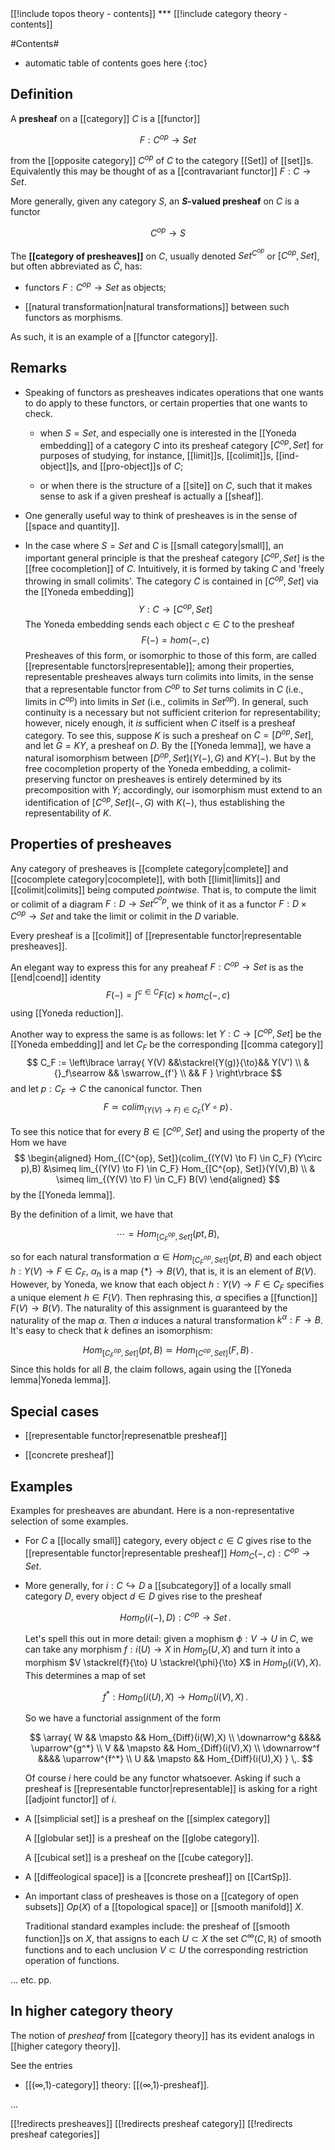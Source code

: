 <div class="rightHandSide toc">
[[!include topos theory - contents]]
***
[[!include category theory - contents]]
</div>


#Contents#
* automatic table of contents goes here
{:toc}

## Definition

A **presheaf** on a [[category]] $C$ is a [[functor]]

$$
 F : C^{op} \to Set
$$

from the [[opposite category]] $C^{op}$ of $C$ to the category [[Set]] of [[set]]s. Equivalently this may be thought of as a [[contravariant functor]] $F : C \to Set$.

More generally, given any category $S$, an **$S$-valued presheaf** on $C$ is a functor 

$$
  C^{op} \to S
$$

The **[[category of presheaves]]** on $C$, usually denoted $Set^{C^{op}}$ or $[C^{op},Set]$, but often abbreviated as $\widehat{C}$, has:

* functors $F : C^{op} \to Set$ as objects;

* [[natural transformation|natural transformations]] between such functors as morphisms.

As such, it is an example of a [[functor category]].

## Remarks

* Speaking of functors as presheaves indicates operations that one wants to do apply to these functors, or certain properties that one wants to check.

  * when $S = Set$, and especially one is interested in the [[Yoneda embedding]] of a category $C$ into its presheaf category $[C^{op}, Set]$ for purposes of studying, for instance, [[limit]]s, [[colimit]]s, [[ind-object]]s, and [[pro-object]]s of $C$;

  * or when there is the structure of a [[site]] on $C$, such that it makes sense to ask if a given presheaf is actually a [[sheaf]].

* One generally useful way to think of presheaves is in the sense of [[space and quantity]].

* In the case where $S = Set$ and $C$ is [[small category|small]], an important general principle is that the presheaf category $[C^{op},Set]$ is the [[free cocompletion]] of $C$.  Intuitively, it is formed by taking $C$ and 'freely throwing in small colimits'.  The category $C$ is contained in $[C^{op},Set]$ via the [[Yoneda embedding]]
$$ Y : C \to [C^{op},Set]$$
The Yoneda embedding sends each object $c \in C$ to the presheaf
$$ F(-) = hom(-, c) $$
Presheaves of this form, or isomorphic to those of this form, are called [[representable functors|representable]]; among their properties, representable presheaves always turn colimits into limits, in the sense that a representable functor from $C^{op}$ to $Set$ turns colimits in $C$ (i.e., limits in $C^{op}$) into limits in $Set$ (i.e., colimits in $Set^{op}$). In general, such continuity is a necessary but not sufficient criterion for representability; however, nicely enough, it _is_ sufficient when $C$ itself is a presheaf category. To see this, suppose $K$ is such a presheaf on $C = [D^{op}, Set]$, and let $G = K Y$, a presheaf on $D$. By the [[Yoneda lemma]], we have a natural isomorphism between $[D^{op}, Set](Y(-), G)$ and $K Y(-)$. But by the free cocompletion property of the Yoneda embedding, a colimit-preserving functor on presheaves is entirely determined by its precomposition with $Y$; accordingly, our isomorphism must extend to an identification of $[C^{op}, Set](-, G)$ with $K(-)$, thus establishing the representability of $K$.

## Properties of presheaves

Any category of presheaves is [[complete category|complete]] and [[cocomplete category|cocomplete]], with both [[limit|limits]] and [[colimit|colimits]] being computed _pointwise_.  That is, to compute the limit or colimit of a diagram $F : D \to Set^{C^op}$, we think of it as a functor $F: D \times C^{op} \to Set$ and take the limit or colimit in the $D$ variable.

Every presheaf is a [[colimit]] of [[representable functor|representable presheaves]].

An elegant way to express this for any preaheaf $F : C^{op} \to Set$ is as the [[end|coend]] identity
$$
  F(-) = \int^{c \in C} F(c) \times hom_C(-,c)
$$
using [[Yoneda reduction]].

Another way to express the same is as follows: let $Y : C \to [C^{op}, Set]$ be the [[Yoneda embedding]] and let $C_F$ be the corresponding [[comma category]]
$$
  C_F := 
  \left\lbrace
     \array{
        Y(V) &&\stackrel{Y(g)}{\to}&& Y(V')
        \\
        & {}_f\searrow && \swarrow_{f'}
        \\
        && F
     }
  \right\rbrace 
$$
and let $p : C_F \to C$ the canonical functor. Then
$$
   F \simeq colim_{(Y(V) \to F) \in C_F} (Y\circ p)
  \,.
$$

To see this notice that for every $B \in [C^{op}, Set]$
and using the property of the Hom we have
$$
 \begin{aligned}
  Hom_{[C^{op}, Set]}(colim_{(Y(V) \to F) \in C_F} (Y\circ p),B)
  &\simeq
  lim_{(Y(V) \to F) \in C_F} Hom_{[C^{op}, Set]}(Y(V),B)
  \\
  & \simeq
  lim_{(Y(V) \to F) \in C_F} B(V)
 \end{aligned}
$$
by the [[Yoneda lemma]]. 

By the definition of a limit, we have that 

$$\cdots=Hom_{[C_F^{op}, Set]}(pt,B),$$

so for each natural transformation $\alpha \in Hom_{[C_F^{op}, Set]}(pt,B)$ and each object $h: Y(V)\to F\in C_F$, $\alpha_h$ is a map $\{*\}\to B(V)$, that is, it is an element of $B(V)$. However, by Yoneda, we know that each object $h:Y(V)\to F\in C_F$ specifies a unique element $h\in F(V)$. Then rephrasing this, $\alpha$ specifies a [[function]] $F(V)\to B(V)$.  The naturality of this assignment is guaranteed by the naturality of the map $\alpha$.  Then $\alpha$ induces a natural transformation $k^\alpha:F\to B$. It's easy to check that $k$ defines an isomorphism:

$$
  Hom_{[C_F^{op}, Set]}(pt,B) \simeq Hom_{[C^{op}, Set]}(F,B)
  \,.
$$
Since this holds for all $B$, the claim follows, again using the [[Yoneda lemma|Yoneda lemma]].


## Special cases

* [[representable functor|represenatble presheaf]]

* [[concrete presheaf]]

## Examples

Examples for presheaves are abundant. Here is a non-representative selection of some examples.

* For $C$ a [[locally small]] category, every object $c \in C$ gives rise to the [[representable functor|representable presheaf]] $Hom_C(-, c) : C^{op} \to Set$.

* More generally, for $i : C \hookrightarrow D$ a [[subcategory]] of a locally small category $D$, every object $d \in D$ gives rise to the presheaf

  $$
    Hom_D(i(-), D) : C^{op} \to Set
    \,.
  $$

  Let's spell this out in more detail: given a mophism $\phi : V \to U$ 
  in $C$, we can take any morphism $f : i(U) \to X$ in $Hom_{D}(U,X)$ 
  and turn it into a morphism $V \stackrel{f}{\to} U \stackrel{\phi}{\to} X$ 
  in $Hom_{D}(i(V),X)$. This determines a map of set

  $$
    f^* : Hom_{D}(i(U),X) \to Hom_{D}(i(V),X)
    \,.
  $$

  So we have a functorial assignment of the form

  $$
     \array{
        W && \mapsto && Hom_{Diff}(i(W),X)
         \\
        \downarrow^g &&&& \uparrow^{g^*}
        \\
         V && \mapsto && Hom_{Diff}(i(V),X)
         \\
        \downarrow^f &&&& \uparrow^{f^*}
        \\
        U && \mapsto && Hom_{Diff}(i(U),X)
     }
     \,.
  $$


  Of course $i$ here could be any functor whatsoever. 
  Asking if such a presheaf
  is [[representable functor|representable]] is asking 
  for a right [[adjoint functor]] of $i$.

* A [[simplicial set]] is a presheaf on the [[simplex category]]

  A [[globular set]] is a presheaf on the [[globe category]].

  A [[cubical set]] is a presheaf on the [[cube category]].

* A [[diffeological space]] is a [[concrete presheaf]] on [[CartSp]].

* An important class of presheaves is those on a 
  [[category of open subsets]] $Op(X)$ of a [[topological space]] 
  or [[smooth manifold]] $X$.
  
  Traditional standard examples include: the presheaf of [[smooth function]]s
  on $X$, that assigns to each $U \subset X$ the set 
  $C^\infty(C,\mathbb{R})$ of smooth functions and to each unclusion 
  $V \subset U$ the corresponding restriction operation of functions.


... etc. pp.

## In higher category theory

The notion of _presheaf_ from [[category theory]] has its evident analogs in [[higher category theory]].

See the entries

* [[(∞,1)-category]] theory: [[(∞,1)-presheaf]].

...

[[!redirects presheaves]]
[[!redirects presheaf category]]
[[!redirects presheaf categories]]